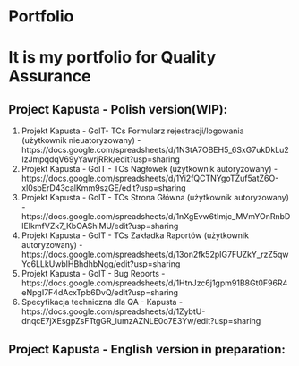# Portfolio
<h1>It is my portfolio for Quality Assurance</h1>
<h2>Project Kapusta - Polish version(WIP):</h2>
<ol>
<li>Projekt Kapusta - GoIT- TCs Formularz rejestracji/logowania (użytkownik nieuatoryzowany) - https://docs.google.com/spreadsheets/d/1N3tA7OBEH5_6SxG7ukDkLu2IzJmpqdqV69yYawrjRRk/edit?usp=sharing</li>
<li>Projekt Kapusta - GoIT - TCs Nagłówek (użytkownik autoryzowany) - https://docs.google.com/spreadsheets/d/1Yi2fQCTNYgoTZuf5atZ6O-xl0sbErD43calKmm9szGE/edit?usp=sharing</li>
<li>Projekt Kapusta - GoIT - TCs Strona Główna (użytkownik autoryzowany) - https://docs.google.com/spreadsheets/d/1nXgEvw6tImjc_MVmYOnRnbDlEIkmfVZk7_KbOAShiMU/edit?usp=sharing</li>
<li>Projekt Kapusta - GoIT - TCs Zakładka Raportów (użytkownik autoryzowany) - https://docs.google.com/spreadsheets/d/13on2fk52pIG7FUZkY_rzZ5qwYc6LLkUwblHBhdhbNgg/edit?usp=sharing</li>
<li>Projekt Kapusta - GoIT - Bug Reports - https://docs.google.com/spreadsheets/d/1HtnJzc6j1gpm91B8Gt0F96R4eNpgI7F4dAcxTpb6DvQ/edit?usp=sharing</li>
<li>Specyfikacja techniczna dla QA - Kapusta - https://docs.google.com/spreadsheets/d/1ZybtU-dnqcE7jXEsgpZsFTtgGR_lumzAZNLE0o7E3Yw/edit?usp=sharing</li>
</ol>
<h2>Project Kapusta - English version in preparation:</h2>
